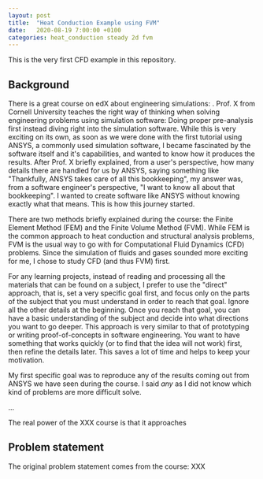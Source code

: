 ```yaml
---
layout: post
title:  "Heat Conduction Example using FVM"
date:   2020-08-19 7:00:00 +0100
categories: heat_conduction steady 2d fvm
---
```

This is the very first CFD example in this repository.

## Background

There is a great course on edX about engineering simulations: <reference>.
Prof. X from Cornell University teaches the right way of thinking when solving engineering problems using simulation software: Doing proper pre-analysis first instead diving right into the simulation software. While this is very exciting on its own, as soon as we were done with the first tutorial using ANSYS, a commonly used simulation software, I became fascinated by the software itself and it's capabilities, and wanted to know how it produces the results.
After Prof. X briefly explained, from a user's perspective, how many details there are handled for us by ANSYS, saying
something like "Thankfully, ANSYS takes care of all this bookkeeping", my answer was, from a software engineer's perspective, "I want to know all about that bookkeeping". I wanted to create software like ANSYS without knowing exactly what that means. This is how this journey started.

There are two methods briefly explained during the course: the Finite Element Method (FEM) and the Finite Volume Method (FVM). While FEM is the common approach to heat conduction and structural analysis problems, FVM is the usual way to go with for Computational Fluid Dynamics (CFD) problems. Since the simulation of fluids and gases sounded more exciting for me, I chose to study CFD (and thus FVM) first.

For any learning projects, instead of reading and processing all the materials that can be found on a subject, I prefer to use the "direct" approach, that is, set a very specific goal first, and focus only on the parts of the subject that you must understand in order to reach that goal. Ignore all the other details at the beginning. Once you reach that goal, you can have a basic understanding of the subject and decide into what directions you want to go deeper. This approach is very similar to that of prototyping or writing proof-of-concepts in software engineering. You want to have something that works quickly (or to find that the idea will not work) first, then refine the details later. This saves a lot of time and helps to keep your motivation.

My first specific goal was to reproduce any of the results coming out from ANSYS we have seen during the course. I said _any_ as I did not know which kind of problems are more difficult solve.

...



The real power of the XXX course is that it approaches

## Problem statement

The original problem statement comes from the course: XXX
